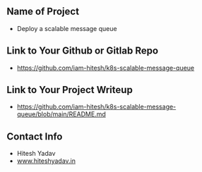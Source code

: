 ## Name of Project 
* Deploy a scalable message queue

## Link to Your Github or Gitlab Repo
* https://github.com/iam-hitesh/k8s-scalable-message-queue

## Link to Your Project Writeup
* https://github.com/iam-hitesh/k8s-scalable-message-queue/blob/main/README.md

## Contact Info
* Hitesh Yadav
* www.hiteshyadav.in
